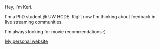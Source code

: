 Hey, I'm Keri.

I'm a PhD student @ UW HCDE. Right now I'm thinking about feedback in live streaming communities. 

I'm always looking for movie recommendations :) 

[My personal website](https://keri.xyz/) <br />

<!--
**kerixyz/kerixyz** is a ✨ _special_ ✨ repository because its `README.md` (this file) appears on your GitHub profile.

Here are some ideas to get you started:

- 🔭 I’m currently working on ...
- 🌱 I’m currently learning ...
- 👯 I’m looking to collaborate on ...
- 🤔 I’m looking for help with ...
- 💬 Ask me about ...
- 📫 How to reach me: ...
- 😄 Pronouns: ...
- ⚡ Fun fact: ...
-->
